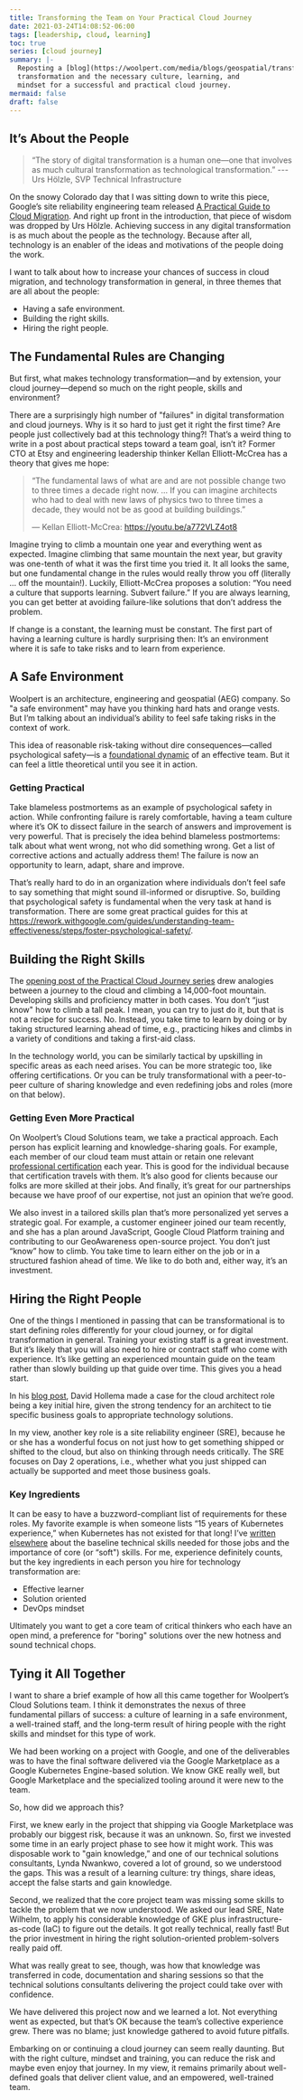```yaml
---
title: Transforming the Team on Your Practical Cloud Journey
date: 2021-03-24T14:08:52-06:00
tags: [leadership, cloud, learning]
toc: true
series: [cloud journey]
summary: |-
  Reposting a [blog](https://woolpert.com/media/blogs/geospatial/transforming-the-team-on-your-practical-cloud-journey/) I wrote for Woolpert about digital
  transformation and the necessary culture, learning, and
  mindset for a successful and practical cloud journey.
mermaid: false
draft: false 
---
```


## It’s About the People

> “The story of digital transformation is a human one—one that involves as much cultural transformation as technological transformation.” --- Urs Hölzle, SVP Technical Infrastructure

On the snowy Colorado day that I was sitting down to write this piece, Google’s site reliability engineering team released [A Practical Guide to Cloud Migration](https://cloud.google.com/blog/products/devops-sre/a-practical-guide-to-cloud-migration-from-google-cloud-sres). And right up front in the introduction, that piece of wisdom was dropped by Urs Hölzle. Achieving success in any digital transformation is as much about the people as the technology. Because after all, technology is an enabler of the ideas and motivations of the people doing the work.

I want to talk about how to increase your chances of success in cloud migration, and technology transformation in general, in three themes that are all about the people:

- Having a safe environment.
- Building the right skills.
- Hiring the right people.

## The Fundamental Rules are Changing

But first, what makes technology transformation—and by extension, your cloud journey—depend so much on the right people, skills and environment?

There are a surprisingly high number of "failures" in digital transformation and cloud journeys. Why is it so hard to just get it right the first time? Are people just collectively bad at this technology thing?! That’s a weird thing to write in a post about practical steps toward a team goal, isn’t it? Former CTO at Etsy and engineering leadership thinker Kellan Elliott-McCrea has a theory that gives me hope:

> “The fundamental laws of what are and are not possible change two to three times a decade right now. ... If you can imagine architects who had to deal with new laws of physics two to three times a decade, they would not be as good at building buildings.” 
> 
> — Kellan Elliott-McCrea: https://youtu.be/a772VLZ4ot8

Imagine trying to climb a mountain one year and everything went as expected. Imagine climbing that same mountain the next year, but gravity was one-tenth of what it was the first time you tried it. It all looks the same, but one fundamental change in the rules would really throw you off (literally … off the mountain!). Luckily, Elliott-McCrea proposes a solution: “You need a culture that supports learning. Subvert failure.” If you are always learning, you can get better at avoiding failure-like solutions that don’t address the problem.

If change is a constant, the learning must be constant. The first part of having a learning culture is hardly surprising then: It’s an environment where it is safe to take risks and to learn from experience.

## A Safe Environment

Woolpert is an architecture, engineering and geospatial (AEG) company.
So "a safe environment" may have you thinking hard hats and orange vests.
But I’m talking about an individual’s ability to feel safe taking risks in the context of work.

This idea of reasonable risk-taking without dire consequences—called psychological safety—is a [foundational dynamic](https://rework.withgoogle.com/guides/understanding-team-effectiveness/steps/identify-dynamics-of-effective-teams/) of an effective team.
But it can feel a little theoretical until you see it in action.

### Getting Practical

Take blameless postmortems as an example of psychological safety in action. While confronting failure is rarely comfortable, having a team culture where it’s OK to dissect failure in the search of answers and improvement is very powerful. That is precisely the idea behind blameless postmortems: talk about what went wrong, not who did something wrong. Get a list of corrective actions and actually address them! The failure is now an opportunity to learn, adapt, share and improve.

That’s really hard to do in an organization where individuals don’t feel safe to say something that might sound ill-informed or disruptive. So, building that psychological safety is fundamental when the very task at hand is transformation. There are some great practical guides for this at https://rework.withgoogle.com/guides/understanding-team-effectiveness/steps/foster-psychological-safety/.

## Building the Right Skills

The [opening post of the Practical Cloud Journey series](https://woolpert.com/media/blogs/geospatial/woolpert-2021-blog-series-a-practical-cloud-journey/) drew analogies between a journey to the cloud and climbing a 14,000-foot mountain.
Developing skills and proficiency matter in both cases.
You don’t “just know" how to climb a tall peak.
I mean, you can try to just do it, but that is not a recipe for success.
No. Instead, you take time to learn by doing or by taking structured learning ahead of time, e.g., practicing hikes and climbs in a variety of conditions and taking a first-aid class.

In the technology world, you can be similarly tactical by upskilling in specific areas as each need arises. You can be more strategic too, like offering certifications. Or you can be truly transformational with a peer-to-peer culture of sharing knowledge and even redefining jobs and roles (more on that below).

### Getting Even More Practical

On Woolpert’s Cloud Solutions team, we take a practical approach. Each person has explicit learning and knowledge-sharing goals.
For example, each  member of our cloud team must attain or retain one relevant [professional certification](https://cloud.google.com/certification/cloud-architect) each year.
This is good for the individual because that certification travels with them.
It’s also good for clients because our folks are more skilled at their jobs.
And finally, it’s great for our partnerships because we have proof of our expertise, not just an opinion that we’re good.

We also invest in a tailored skills plan that’s more personalized yet serves a strategic goal.
For example, a customer engineer joined our team recently, and she has a plan around JavaScript, Google Cloud Platform training and contributing to our GeoAwareness open-source project.
You don’t just “know” how to climb.
You take time to learn either on the job or in a structured fashion ahead of time. We like to do both and, either way, it’s an investment.

## Hiring the Right People

One of the things I mentioned in passing that can be transformational is to start defining roles differently for your cloud journey, or for digital transformation in general. Training your existing staff is a great investment. But it’s likely that you will also need to hire or contract staff who come with experience. It’s like getting an experienced mountain guide on the team rather than slowly building up that guide over time. This gives you a head start.

In his [blog post](https://woolpert.com/media/blogs/geospatial/the-architecture-of-the-cloud-designing-a-solution-for-clear-skies-ahead/), David Hollema made a case for the cloud architect role being a key initial hire, given the strong tendency for an architect to tie specific business goals to appropriate technology solutions.

In my view, another key role is a site reliability engineer (SRE), because he or she has a wonderful focus on not just how to get something shipped or shifted to the cloud, but also on thinking through needs critically. The SRE focuses on Day 2 operations, i.e., whether what you just shipped can actually be supported and meet those business goals.

### Key Ingredients

It can be easy to have a buzzword-compliant list of requirements for these roles.
My favorite example is when someone lists “15 years of Kubernetes experience,” when Kubernetes has not existed for that long!
I’ve [written elsewhere](https://www.linkedin.com/pulse/core-skills-technical-skill-dylan-thomas/) about the baseline technical skills needed for those jobs and the importance of core (or “soft") skills.
For me, experience definitely counts, but the key ingredients in each person you hire for technology transformation are:

- Effective learner
- Solution oriented
- DevOps mindset

Ultimately you want to get a core team of critical thinkers who each have an open mind, a preference for "boring" solutions over the new hotness and sound technical chops.

## Tying it All Together

I want to share a brief example of how all this came together for Woolpert’s Cloud Solutions team. I think it demonstrates the nexus of three fundamental pillars of success: a culture of learning in a safe environment, a well-trained staff, and the long-term result of hiring people with the right skills and mindset for this type of work.

We had been working on a project with Google, and one of the deliverables was to have the final software delivered via the Google Marketplace as a Google Kubernetes Engine-based solution. We know GKE really well, but Google Marketplace and the specialized tooling around it were new to the team.

So, how did we approach this?

First, we knew early in the project that shipping via Google Marketplace was probably our biggest risk, because it was an unknown. So, first we invested some time in an early project phase to see how it might work. This was disposable work to "gain knowledge,” and one of our technical solutions consultants, Lynda Nwankwo, covered a lot of ground, so we understood the gaps. This was a result of a learning culture: try things, share ideas, accept the false starts and gain knowledge.

Second, we realized that the core project team was missing some skills to tackle the problem that we now understood. We asked our lead SRE, Nate Wilhelm, to apply his considerable knowledge of GKE plus infrastructure-as-code (IaC) to figure out the details. It got really technical, really fast! But the prior investment in hiring the right solution-oriented problem-solvers really paid off.

What was really great to see, though, was how that knowledge was transferred in code, documentation and sharing sessions so that the technical solutions consultants delivering the project could take over with confidence.

We have delivered this project now and we learned a lot. Not everything went as expected, but that’s OK because the team’s collective experience grew. There was no blame; just knowledge gathered to avoid future pitfalls.

Embarking on or continuing a cloud journey can seem really daunting. But with the right culture, mindset and training, you can reduce the risk and maybe even enjoy that journey. In my view, it remains primarily about well-defined goals that deliver client value, and an empowered, well-trained team.